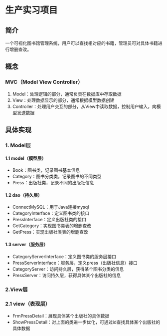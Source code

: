 # 生产实习项目

## 简介
一个可视化图书馆管理系统，用户可以查找相对应的书籍，管理员可对具体书籍进行增删查改。

## 概念
###  MVC（Model View Controller）
1. Model：处理逻辑的部分，通常负责在数据库中存取数据
2. View：处理数据显示的部分，通常根据模型数据创建
3. Controller：处理用户交互的部分，从View中读取数据，控制用户输入，向模型发送数据

## 具体实现
### 1. Model层
#### 1.1 model（模型层）
- Book：图书类，记录图书基本信息
- Category：图书分类类，记录图书的不同类型
- Press：出版社类，记录不同的出版社信息

#### 1.2 dao（持久层）
- ConnectMySQL：用于Java连接mysql
- CategoryInterface：定义图书类的接口
- PressInterface：定义出版社类的接口
- GetCategory：实现图书类表的增删查改
- GetPress：实现出版社类表的增删查改

#### 1.3 server（服务层）
- CategoryServerInterface：定义图书类的服务层接口
- PressServerInterface：服务层，定义press（出版社信息）接口
- CategoryServer：访问持久层，获得某个图书分类的信息
- PressServer：访问持久层，获得具体某个出版社的信息

### 2.View层
### 2.1 view（表现层）
- FrmPressDetail：展现具体某个出版社的具体数据
- ShowPressDetail：对上面的类进一步优化，可通过id查找具体某个出版社的具体数据